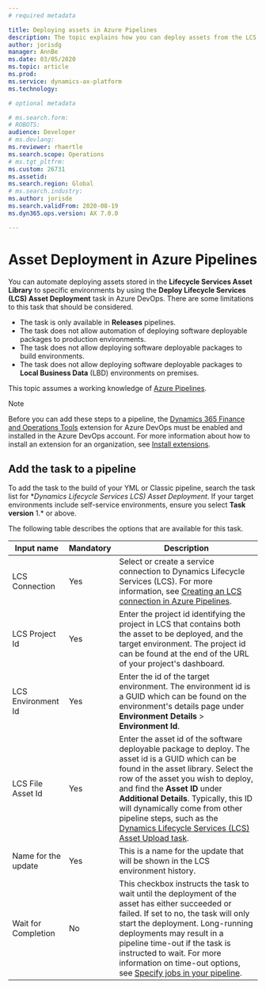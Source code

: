 ```yaml
---
# required metadata

title: Deploying assets in Azure Pipelines
description: The topic explains how you can deploy assets from the LCS asset library using pipelines in Microsoft Azure DevOps.
author: jorisdg
manager: AnnBe
ms.date: 03/05/2020
ms.topic: article
ms.prod: 
ms.service: dynamics-ax-platform
ms.technology: 

# optional metadata

# ms.search.form: 
# ROBOTS: 
audience: Developer
# ms.devlang: 
ms.reviewer: rhaertle
ms.search.scope: Operations
# ms.tgt_pltfrm: 
ms.custom: 26731
ms.assetid:
ms.search.region: Global
# ms.search.industry: 
ms.author: jorisde
ms.search.validFrom: 2020-08-19
ms.dyn365.ops.version: AX 7.0.0

---
```


# Asset Deployment in Azure Pipelines

You can automate deploying assets stored in the **Lifecycle Services Asset Library** to specific environments by using the **Deploy Lifecycle Services (LCS) Asset Deployment** task in Azure DevOps. There are some limitations to this task that should be considered.

* The task is only available in **Releases** pipelines.
* The task does not allow automation of deploying software deployable packages to production environments.
* The task does not allow deploying software deployable packages to build environments.
* The task does not allow deploying software deployable packages to **Local Business Data** (LBD) environments on premises.

This topic assumes a working knowledge of [Azure Pipelines](https://docs.microsoft.com/azure/devops/pipelines/get-started/pipelines-get-started?view=azure-devops).

> [!NOTE]
> Before you can add these steps to a pipeline, the [Dynamics 365 Finance and Operations Tools](https://marketplace.visualstudio.com/items?itemName=Dyn365FinOps.dynamics365-finops-tools) extension for Azure DevOps must be enabled and installed in the Azure DevOps account. For more information about how to install an extension for an organization, see [Install extensions](https://docs.microsoft.com/azure/devops/marketplace/install-extension?view=azure-devops&tabs=browser).

## Add the task to a pipeline

To add the task to the build of your YML or Classic pipeline, search the task list for **Dynamics Lifecycle Services *LCS) Asset Deployment**. If your target environments include self-service environments, ensure you select **Task version** 1.\* or above.

The following table describes the options that are available for this task.

| Input name | Mandatory | Description |
| --- | --- | --- |
| LCS Connection | Yes | Select or create a service connection to Dynamics Lifecycle Services (LCS). For more information, see [Creating an LCS connection in Azure Pipelines](pipeline-lcs-connection.md). |
| LCS Project Id | Yes | Enter the project id identifying the project in LCS that contains both the asset to be deployed, and the target environment. The project id can be found at the end of the URL of your project's dashboard. |
| LCS Environment Id | Yes | Enter the id of the target environment. The environment id is a GUID which can be found on the environment's details page under **Environment Details** > **Environment Id**. |
| LCS File Asset Id | Yes | Enter the asset id of the software deployable package to deploy. The asset id is a GUID which can be found in the asset library. Select the row of the asset you wish to deploy, and find the **Asset ID** under **Additional Details**. Typically, this ID will dynamically come from other pipeline steps, such as the [Dynamics Lifecycle Services (LCS) Asset Upload task](pipeline-asset-upload.md). |
| Name for the update | Yes | This is a name for the update that will be shown in the LCS environment history. |
| Wait for Completion | No | This checkbox instructs the task to wait until the deployment of the asset has either succeeded or failed. If set to no, the task will only start the deployment. Long-running deployments may result in a pipeline time-out if the task is instructed to wait. For more information on time-out options, see [Specify jobs in your pipeline](https://docs.microsoft.com/azure/devops/pipelines/process/phases?view=azure-devops&tabs=classic&viewFallbackFrom=vsts#timeouts). |
